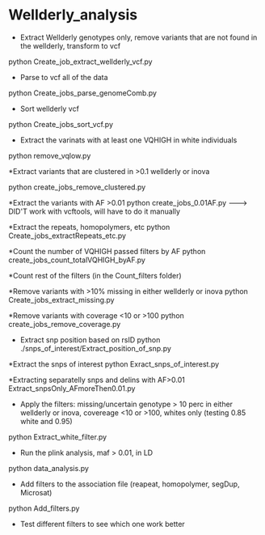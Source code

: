 # Wellderly_analysis

* Extract Wellderly genotypes only, remove variants that are not found in the wellderly, transform to vcf

python Create_job_extract_wellderly_vcf.py

* Parse to vcf all of the data

python Create_jobs_parse_genomeComb.py

* Sort wellderly vcf

python Create_jobs_sort_vcf.py

* Extract the varinats with at least one VQHIGH in white individuals

python remove_vqlow.py

*Extract variants that are clustered in >0.1 wellderly or inova

python create_jobs_remove_clustered.py

*Extract the variants with AF >0.01
python create_jobs_0.01AF.py  ---> DID'T work with vcftools, will have to do it manually

*Extract the repeats, homopolymers, etc
python Create_jobs_extractRepeats_etc.py

*Count the number of VQHIGH passed filters by AF
python create_jobs_count_totalVQHIGH_byAF.py

*Count rest of the filters (in the Count_filters folder)

*Remove variants with >10% missing in either wellderly or inova
python Create_jobs_extract_missing.py

*Remove variants with coverage <10 or >100
python  create_jobs_remove_coverage.py

* Extract snp position based on rsID
python ./snps_of_interest/Extract_position_of_snp.py

*Extract the snps of interest
python Exract_snps_of_interest.py


*Extracting separatelly snps and delins with AF>0.01
Extract_snpsOnly_AFmoreThen0.01.py






* Apply the filters: missing/uncertain genotype > 10 perc in either wellderly or inova, covereage <10 or >100, whites only (testing 0.85 white and 0.95)

python Extract_white_filter.py

* Run the plink analysis, maf > 0.01, in LD

python data_analysis.py

* Add filters to the association file (reapeat, homopolymer, segDup, Microsat)

python Add_filters.py

* Test different filters to see which one work better